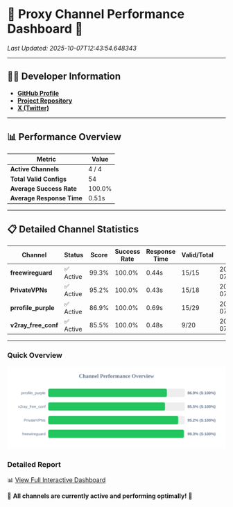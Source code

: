 # 🌟 Proxy Channel Performance Dashboard 🌟

_Last Updated: 2025-10-07T12:43:54.648343_

---

## 👩‍💻 Developer Information

- **[GitHub Profile](https://github.com/4n0nymou3)**  
- **[Project Repository](https://github.com/4n0nymou3/multi-proxy-config-fetcher)**  
- **[X (Twitter)](https://x.com/4n0nymou3)**  

---

## 📊 Performance Overview

| Metric                | Value       |
|-----------------------|-------------|
| **Active Channels**   | 4 / 4       |
| **Total Valid Configs** | 54          |
| **Average Success Rate** | 100.0%      |
| **Average Response Time** | 0.51s       |

---

## 📋 Detailed Channel Statistics

| Channel          | Status     | Score  | Success Rate | Response Time | Valid/Total | Last Success               |
|------------------|------------|--------|--------------|---------------|-------------|----------------------------|
| **freewireguard**  | ✅ Active  | 99.3%  | 100.0% | 0.44s         | 15/15       | 2025-10-07T12:43:54.646498 |
| **PrivateVPNs**  | ✅ Active  | 95.2%  | 100.0% | 0.43s         | 15/18       | 2025-10-07T12:43:54.179024 |
| **prrofile_purple**  | ✅ Active  | 86.9%  | 100.0% | 0.69s         | 15/29       | 2025-10-07T12:43:53.150711 |
| **v2ray_free_conf**  | ✅ Active  | 85.5%  | 100.0% | 0.48s         | 9/20       | 2025-10-07T12:43:53.714213 |

---

### Quick Overview
<div align="center">
  <a href="https://raw.githubusercontent.com/nullluser/NullRepo/refs/heads/main/assets/channel_stats_chart.svg">
    <img src="https://raw.githubusercontent.com/nullluser/NullRepo/refs/heads/main/assets/channel_stats_chart.svg" alt="Source Performance Statistics" width="800">
  </a>
</div>

### Detailed Report
📊 [View Full Interactive Dashboard](https://htmlpreview.github.io/?https://github.com/nullluser/NullRepo/blob/main/assets/performance_report.html)

🎉 **All channels are currently active and performing optimally!** 🎉
